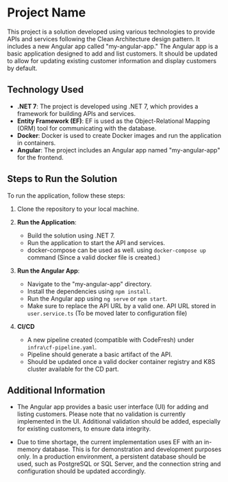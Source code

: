 # Project Name

This project is a solution developed using various technologies to provide APIs and services following the Clean Architecture design pattern. It includes a new Angular app called "my-angular-app." The Angular app is a basic application designed to add and list customers. It should be updated to allow for updating existing customer information and display customers by default.

## Technology Used

- **.NET 7**: The project is developed using .NET 7, which provides a framework for building APIs and services.
- **Entity Framework (EF)**: EF is used as the Object-Relational Mapping (ORM) tool for communicating with the database.
- **Docker**: Docker is used to create Docker images and run the application in containers.
- **Angular**: The project includes an Angular app named "my-angular-app" for the frontend.

## Steps to Run the Solution

To run the application, follow these steps:

1. Clone the repository to your local machine.

2. **Run the Application**:
   - Build the solution using .NET 7.
   - Run the application to start the API and services.
   - docker-compose can be used as well. using `docker-compose up` command (Since a valid docker file is created.)

3. **Run the Angular App**:
   - Navigate to the "my-angular-app" directory.
   - Install the dependencies using `npm install`.
   - Run the Angular app using `ng serve` or `npm start`.
   - Make sure to replace the API URL by a valid one. API URL stored in `user.service.ts` (To be moved later to configuration file)

4. **CI/CD**
   - A new pipeline created (compatible with CodeFresh) under `infra\cf-pipeline.yaml`.
   - Pipeline should generate a basic artifact of the API.
   - Should be updated once a valid docker container registry and K8S cluster available for the CD part.

## Additional Information

- The Angular app provides a basic user interface (UI) for adding and listing customers. Please note that no validation is currently implemented in the UI. Additional validation should be added, especially for existing customers, to ensure data integrity.

- Due to time shortage, the current implementation uses EF with an in-memory database. This is for demonstration and development purposes only. In a production environment, a persistent database should be used, such as PostgreSQL or SQL Server, and the connection string and configuration should be updated accordingly.
